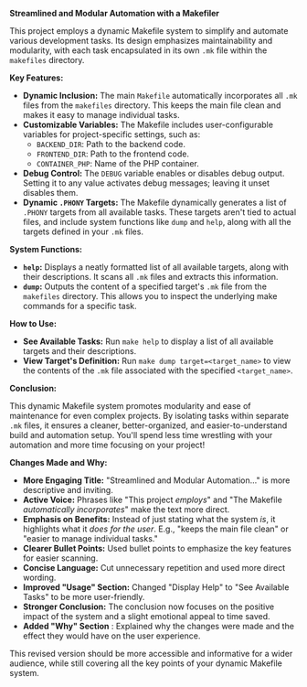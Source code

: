 **Streamlined and Modular Automation with a Makefiler**

This project employs a dynamic Makefile system to simplify and automate various development tasks. Its design emphasizes maintainability and modularity, with each task encapsulated in its own `.mk` file within the `makefiles` directory.

**Key Features:**

- **Dynamic Inclusion:** The main `Makefile` automatically incorporates all `.mk` files from the `makefiles` directory. This keeps the main file clean and makes it easy to manage individual tasks.
- **Customizable Variables:** The Makefile includes user-configurable variables for project-specific settings, such as:
  - `BACKEND_DIR`: Path to the backend code.
  - `FRONTEND_DIR`: Path to the frontend code.
  - `CONTAINER_PHP`: Name of the PHP container.
- **Debug Control:** The `DEBUG` variable enables or disables debug output. Setting it to any value activates debug messages; leaving it unset disables them.
- **Dynamic `.PHONY` Targets:** The Makefile dynamically generates a list of `.PHONY` targets from all available tasks. These targets aren't tied to actual files, and include system functions like `dump` and `help`, along with all the targets defined in your `.mk` files.

**System Functions:**

- **`help`:** Displays a neatly formatted list of all available targets, along with their descriptions. It scans all `.mk` files and extracts this information.
- **`dump`:** Outputs the content of a specified target's `.mk` file from the `makefiles` directory. This allows you to inspect the underlying make commands for a specific task.

**How to Use:**

- **See Available Tasks:** Run `make help` to display a list of all available targets and their descriptions.
- **View Target's Definition:** Run `make dump target=<target_name>` to view the contents of the `.mk` file associated with the specified `<target_name>`.

**Conclusion:**

This dynamic Makefile system promotes modularity and ease of maintenance for even complex projects. By isolating tasks within separate `.mk` files, it ensures a cleaner, better-organized, and easier-to-understand build and automation setup. You'll spend less time wrestling with your automation and more time focusing on your project!

**Changes Made and Why:**

- **More Engaging Title:** "Streamlined and Modular Automation..." is more descriptive and inviting.
- **Active Voice:** Phrases like "This project _employs_" and "The Makefile _automatically incorporates_" make the text more direct.
- **Emphasis on Benefits:** Instead of just stating what the system _is_, it highlights what it _does for the user_. E.g., "keeps the main file clean" or "easier to manage individual tasks."
- **Clearer Bullet Points:** Used bullet points to emphasize the key features for easier scanning.
- **Concise Language:** Cut unnecessary repetition and used more direct wording.
- **Improved "Usage" Section:** Changed "Display Help" to "See Available Tasks" to be more user-friendly.
- **Stronger Conclusion:** The conclusion now focuses on the positive impact of the system and a slight emotional appeal to time saved.
- **Added "Why" Section** : Explained why the changes were made and the effect they would have on the user experience.

This revised version should be more accessible and informative for a wider audience, while still covering all the key points of your dynamic Makefile system.
